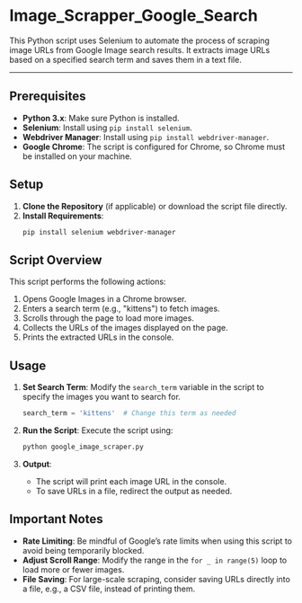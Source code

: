 # Image_Scrapper_Google_Search
This Python script uses Selenium to automate the process of scraping image URLs from Google Image search results. It extracts image URLs based on a specified search term and saves them in a text file.

---

## Prerequisites

- **Python 3.x**: Make sure Python is installed.
- **Selenium**: Install using `pip install selenium`.
- **Webdriver Manager**: Install using `pip install webdriver-manager`.
- **Google Chrome**: The script is configured for Chrome, so Chrome must be installed on your machine.

## Setup

1. **Clone the Repository** (if applicable) or download the script file directly.
2. **Install Requirements**:
   ```bash
   pip install selenium webdriver-manager
   ```

## Script Overview

This script performs the following actions:

1. Opens Google Images in a Chrome browser.
2. Enters a search term (e.g., "kittens") to fetch images.
3. Scrolls through the page to load more images.
4. Collects the URLs of the images displayed on the page.
5. Prints the extracted URLs in the console.

## Usage

1. **Set Search Term**:
   Modify the `search_term` variable in the script to specify the images you want to search for.
   ```python
   search_term = 'kittens'  # Change this term as needed
   ```

2. **Run the Script**:
   Execute the script using:
   ```bash
   python google_image_scraper.py
   ```

3. **Output**:
   - The script will print each image URL in the console.
   - To save URLs in a file, redirect the output as needed.


## Important Notes

- **Rate Limiting**: Be mindful of Google’s rate limits when using this script to avoid being temporarily blocked.
- **Adjust Scroll Range**: Modify the range in the `for _ in range(5)` loop to load more or fewer images.
- **File Saving**: For large-scale scraping, consider saving URLs directly into a file, e.g., a CSV file, instead of printing them.
